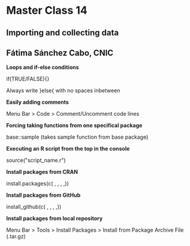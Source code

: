 # Master Class 14

## Importing and collecting data

## Fátima Sánchez Cabo, CNIC

**Loops and if-else conditions**

if(TRUE/FALSE){}

Always write }else{ with no spaces inbetween 

**Easily adding comments**

Menu Bar > Code > Comment/Uncomment code lines

**Forcing taking functions from one specifical package**

base::sample (takes sample function from base package)

**Executing an R script from the top in the console**

source("script_name.r")

**Install packages from CRAN**

install.packages(c( , , , ,))

**Install packages from GitHub**

install_github(c( , , , ,))

**Install packages from local repository**

Menu Bar > Tools > Install Packages > Install from Package Archive File (.tar.gz)

